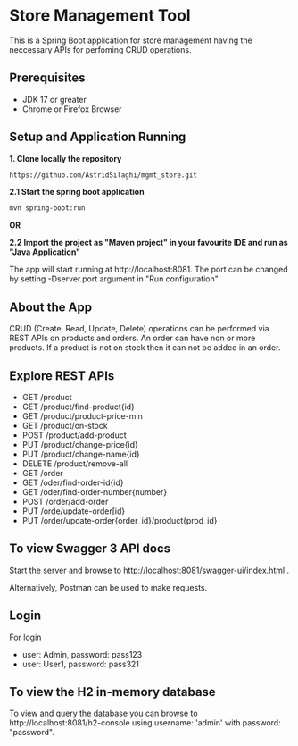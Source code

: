 # Store Management Tool

This is a Spring Boot application for store management having the neccessary APIs for perfoming CRUD operations.

## Prerequisites
- JDK 17 or greater
- Chrome or Firefox Browser
  
## Setup and Application Running
**1. Clone locally the repository**
```bash
https://github.com/AstridSilaghi/mgmt_store.git
```
**2.1 Start the spring boot application**
```bash
mvn spring-boot:run
```
**OR**

**2.2 Import the project as "Maven project" in your favourite IDE and run as "Java Application"**

The app will start running at http://localhost:8081.
The port can be changed by setting -Dserver.port argument in "Run configuration".
   
## About the App
CRUD (Create, Read, Update, Delete) operations can be performed via REST APIs on products and orders.
An order can have non or more products.
If a product is not on stock then it can not be added in an order.

## Explore REST APIs
+ GET /product
+ GET /product/find-product{id}
+ GET /product/product-price-min
+ GET /product/on-stock
+ POST /product/add-product
+ PUT /product/change-price{id}
+ PUT /product/change-name{id}
+ DELETE /product/remove-all
+ GET /order
+ GET /oder/find-order-id{id}
+ GET /oder/find-order-number{number}
+ POST /order/add-order
+ PUT /orde/update-order[id}
+ PUT /order/update-order{order_id}/product{prod_id}

## To view Swagger 3 API docs
Start the server and browse to http://localhost:8081/swagger-ui/index.html .

Alternatively, Postman can be used to make requests.

## Login
For login
- user: Admin, password: pass123
- user: User1, password: pass321

## To view the H2 in-memory database
To view and query the database you can browse to http://localhost:8081/h2-console using username: 'admin' with password: "password".
